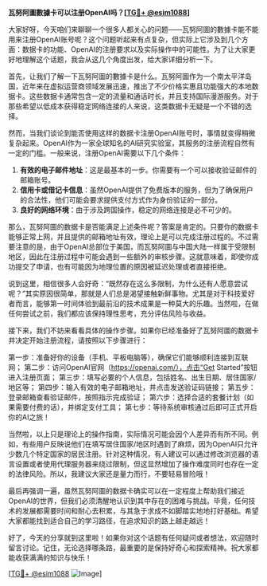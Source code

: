 **瓦努阿圖數據卡可以注册OpenAI吗？[[TG💪+ @esim1088](https://t.me/s/esim1088)]**

大家好呀，今天咱们来聊聊一个很多人都关心的问题——瓦努阿圖的數據卡能不能用来注册OpenAI账号呢？这个问题听起来有点复杂，但实际上它涉及到几个方面：数据卡的功能、OpenAI的注册要求以及实际操作中的可能性。为了让大家更好地理解这个话题，我会从这几个角度出发，给大家详细分析一下。

首先，让我们了解一下瓦努阿圖的數據卡是什么。瓦努阿圖作为一个南太平洋岛国，近年来在虚拟运营商领域发展迅速，推出了不少价格实惠且功能强大的本地数据卡。这些数据卡通常包含一定的流量和通话时长，并且支持国际漫游服务。对于那些希望以低成本获得稳定网络连接的人来说，这类数据卡无疑是一个不错的选择。

然而，当我们谈论到能否使用这样的数据卡注册OpenAI账号时，事情就变得稍微复杂起来。OpenAI作为一家全球知名的AI研究实验室，其服务的注册流程自然有一定的门槛。一般来说，注册OpenAI需要以下几个条件：

1. **有效的电子邮件地址**：这是最基本的一步。你需要有一个可以接收验证邮件的邮箱账号。
2. **信用卡或借记卡信息**：虽然OpenAI提供了免费版本的服务，但为了确保用户的合法性，他们可能会要求提供支付方式作为身份验证的一部分。
3. **良好的网络环境**：由于涉及跨国操作，稳定的网络连接是必不可少的。

那么，瓦努阿圖的数据卡是否能满足上述条件呢？答案是肯定的。只要你的数据卡能够正常上网，并且提供的邮箱地址有效，理论上是可以完成注册过程的。不过需要注意的是，由于OpenAI总部位于美国，而瓦努阿圖与中国大陆一样属于受限制地区，因此在注册过程中可能会遇到一些额外的审核步骤。这就意味着，即使你成功提交了申请，也有可能因为地理位置的原因被延迟处理或者直接拒绝。

说到这里，相信很多人会好奇：“既然存在这么多限制，为什么还有人愿意尝试呢？”其实原因很简单，那就是人们总是渴望接触新鲜事物。尤其是对于科技爱好者而言，能够第一时间体验到最前沿的技术成果是一种莫大的乐趣。当然啦，在做任何尝试之前，我们都应该保持理性思考，充分评估风险与收益。

接下来，我们不妨来看看具体的操作步骤。如果你已经准备好了瓦努阿圖的数据卡并决定开始注册流程，请按照以下步骤进行：

第一步：准备好你的设备（手机、平板电脑等），确保它们能够顺利连接到互联网；
第二步：访问OpenAI官网（https://openai.com/），点击“Get Started”按钮进入注册页面；
第三步：填写必要的个人信息，包括姓名、出生日期、居住国家/地区等；
第四步：输入有效的电子邮箱地址，并点击发送验证码链接；
第五步：登录邮箱查看验证邮件，按照指示完成验证；
第六步：选择合适的套餐计划（如果需要付费的话），并绑定支付工具；
第七步：等待系统审核通过后即可正式开启你的AI之旅！

当然啦，以上只是理论上的操作指南，实际情况可能会因个人差异而有所不同。例如，有些用户反映说他们在填写居住国家/地区时遇到了麻烦，因为OpenAI只允许少数几个特定国家的居民注册。针对这种情况，有人建议可以通过修改浏览器的语言设置或者使用代理服务器来绕过限制，但这显然增加了操作难度同时也存在一定的法律风险。所以，我建议大家还是量力而行，不要轻易冒险哦！

最后再强调一遍，虽然瓦努阿圖的数据卡确实可以在一定程度上帮助我们接近OpenAI的世界，但我们必须清醒地认识到其中存在的困难与挑战。毕竟，任何技术的发展都需要时间和耐心去积累，与其急于求成不如脚踏实地地打好基础。希望大家都能找到适合自己的学习路径，在追求知识的路上越走越远！

好了，今天的分享就到这里啦！如果你对这个话题有任何疑问或者想法，欢迎随时留言讨论。记住，无论选择哪条路，最重要的是保持好奇心和探索精神。祝大家都能收获满满的知识与快乐！

[[TG💪+ @esim1088](https://t.me/s/esim1088) ![Image](https://i.postimg.cc/4NQfJmqS/Snipaste-2025-05-13-00-14-12.png)]